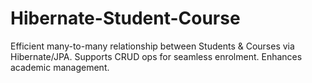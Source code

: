 # Hibernate-Student-Course
Efficient many-to-many relationship between Students &amp; Courses via Hibernate/JPA. Supports CRUD ops for seamless enrolment. Enhances academic management.
